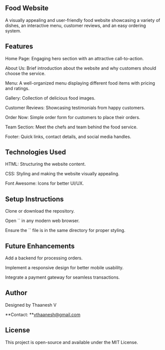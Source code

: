 ## Food Website

A visually appealing and user-friendly food website showcasing a variety of dishes, an interactive menu, customer reviews, and an easy ordering system.

## Features

Home Page: Engaging hero section with an attractive call-to-action.

About Us: Brief introduction about the website and why customers should choose the service.

Menu: A well-organized menu displaying different food items with pricing and ratings.

Gallery: Collection of delicious food images.

Customer Reviews: Showcasing testimonials from happy customers.

Order Now: Simple order form for customers to place their orders.

Team Section: Meet the chefs and team behind the food service.

Footer: Quick links, contact details, and social media handles.

## Technologies Used

HTML: Structuring the website content.

CSS: Styling and making the website visually appealing.

Font Awesome: Icons for better UI/UX.

## Setup Instructions

Clone or download the repository.

Open `` in any modern web browser.

Ensure the `` file is in the same directory for proper styling.

## Future Enhancements

Add a backend for processing orders.

Implement a responsive design for better mobile usability.

Integrate a payment gateway for seamless transactions.

## Author

Designed by Thaanesh V

**Contact: **vthaanesh@gmail.com

## License

This project is open-source and available under the MIT License.

